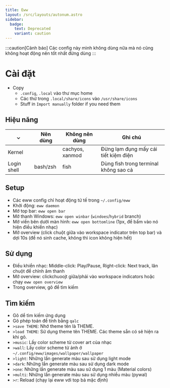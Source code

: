 ```yaml
---
title: Eww
layout: /src/layouts/autonum.astro
sidebar:
  badge:
    text: Deprecated
    variant: caution
---
```


:::caution[Cảnh báo]
Các config này mình không dùng nữa mà nó cũng không hoạt động nên tốt nhất đừng dùng
:::

# Cài đặt
- Copy
    - `.config`, `.local` vào thư mục home
    - Các thứ trong `.local/share/icons` vào `/usr/share/icons`
    - Stuff in `Import manually` folder if you need them

## Hiệu năng
|  ⌄           | Nên dùng | Không nên dùng  | Ghi chú                               |
| ------------ | -------- | --------------- | ------------------------------------- |
| Kernel       |          | cachyos, xanmod | Đừng lạm đụng mấy cái tiết kiệm điện  |
| Login shell  | bash/zsh | fish            | Dùng fish trong terminal không sao cả |

 ## Setup
 - Các eww config chỉ hoạt động tử tế trong `~/.config/eww`
 - Khởi động: `eww daemon`
 - Mở top bar: `eww open bar`
 - Mở thanh Windows: `eww open winbar` (`windoes`/`hybrid` branch)
 - Mở viền bên dưới màn hình: `eww open bottomline` (1px, để bấm vào nó hiện điều khiển nhạc)
 - Mở overview (click chuột giữa vào workspace indicator trên top bar) và dợi 10s (để nó sinh cache, không thì icon không hiện hết)
 ## Sử dụng
 - Điều khiển nhạc: Middle-click: Play/Pause, Right-click: Next track, lăn chuột để chỉnh âm thanh
 - Mở overview: clickchuoojt giữa/phải vào workspace indicators hoặc chạy `eww open overview`
 - Trong overview, gõ để tìm kiếm
 ## Tìm kiếm
 - Gõ dể tìm kiếm ứng dụng
 - Gõ phép toán để tính bằng `qalc`
 - `>save THEME`: Nhớ theme tên là THEME.
 - `>load THEME`: Sử dụng theme tên THEME. Các theme sẵn có sẽ hiện ra khi gõ.
 - `>music`: Lấy color scheme từ cover art của nhạc
 - `>wall`: Lấy color scheme từ ảnh ở `~/.config/eww/images/wallpaper/wallpaper`
 - `>light`: Những lần generate màu sau sử dụng light mode
 - `>dark`: Những lần generate màu sau sử dụng dark mode
 - `>one`: Những lần generate màu sau sử dụng 1 màu (Material colors)
 - `>multi`: Những lần generate màu sau sử dụng nhiều màu (pywal)
 - `>r`: Reload (chạy lại eww với top bả mặc định)
 

